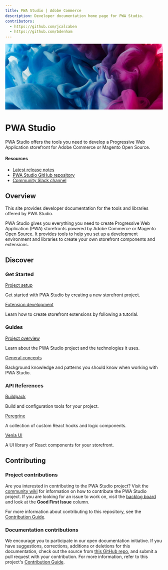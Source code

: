 ```yaml
---
title: PWA Studio | Adobe Commerce
description: Developer documentation home page for PWA Studio.
contributors:
  - https://github.com/jcalcaben
  - https://github.com/bdenham
---
```


<Hero slots="image, heading, text" background="rgb(64, 34, 138)"/>

![Hero image](./home-bg.jpg)

# PWA Studio

PWA Studio offers the tools you need to develop a Progressive Web Application storefront for Adobe Commerce or Magento Open Source.

<Resources slots="heading, links"/>

#### Resources

- [Latest release notes](https://github.com/magento/pwa-studio/releases/latest)
- [PWA Studio GitHub repository](https://github.com/magento/pwa-studio)
- [Community Slack channel](https://magentocommeng.slack.com/archives/C71HNKYS2)

## Overview

This site provides developer documentation for the tools and libraries offered by PWA Studio.

PWA Studio gives you everything you need to create Progressive Web Application (PWA) storefronts powered by Adobe Commerce or Magento Open Source.
It provides tools to help you set up a development environment and libraries to create your own storefront components and extensions.

## Discover

<DiscoverBlock slots="heading, link, text"/>

### Get Started

[Project setup](tutorials/)

Get started with PWA Studio by creating a new storefront project.

<DiscoverBlock slots="link, text"/>

[Extension development](tutorials/extensions/)

Learn how to create storefront extensions by following a tutorial.

<DiscoverBlock slots="heading, link, text"/>

### Guides

[Project overview](guides/)

Learn about the PWA Studio project and the technologies it uses.

<DiscoverBlock slots="link, text"/>

[General concepts](guides/general-concepts/)

Background knowledge and patterns you should know when working with PWA Studio.

<DiscoverBlock slots="heading, link, text"/>

### API References

[Buildpack](api/buildpack/)

Build and configuration tools for your project.

<DiscoverBlock slots="link, text"/>

[Peregrine](api/peregrine/)

A collection of custom React hooks and logic components.

<DiscoverBlock slots="link, text"/>

[Venia UI](api/venia/)

A UI library of React components for your storefront.

## Contributing

### Project contributions

Are you interested in contributing to the PWA Studio project?
Visit the [community wiki][] for information on how to contribute the PWA Studio project.
If you are looking for an issue to work on, visit the [backlog board][] and look at the **Good First Issue** column.

For more information about contributing to this repository, see the [Contribution Guide](https://github.com/magento/pwa-studio/blob/develop/.github/CONTRIBUTING.md).

### Documentation contributions

We encourage you to participate in our open documentation initiative.
If you have suggestions, corrections, additions or deletions for this documentation, check out the source from [this GitHub repo][], and submit a pull request with your contribution.
For more information, refer to this project's [Contribution Guide](https://github.com/AdobeDocs/commerce-pwa-studio/blob/main/.github/CONTRIBUTING.md).

[community wiki]: https://github.com/magento/pwa-studio/wiki
[backlog board]: https://github.com/magento/pwa-studio/projects/1
[this github repo]: https://github.com/AdobeDocs/commerce-pwa-studio
